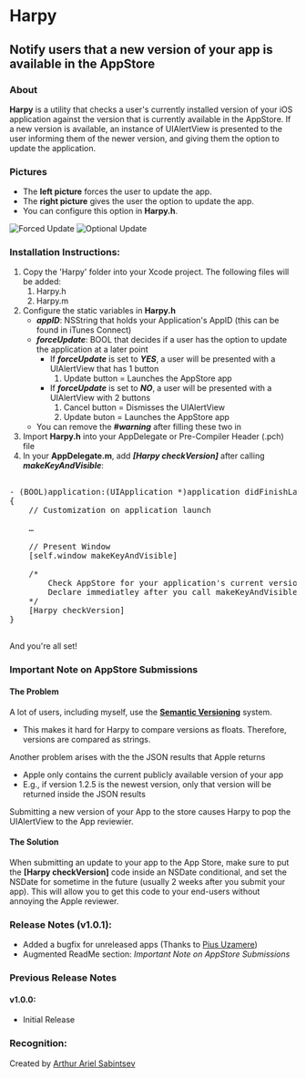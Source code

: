 # Harpy

## Notify users that a new version of your app is available in the AppStore

### About
**Harpy** is a utility that checks a user's currently installed version of your iOS application against the version that is currently available in the AppStore. If a new version is available, an instance of UIAlertView is presented to the user informing them of the newer version, and giving them the option to update the application.

### Pictures

- The **left picture** forces the user to update the app.
- The **right picture** gives the user the option to update the app.
- You can configure this option in **Harpy.h**.
 
![Forced Update](https://github.com/ArtSabintsev/Harpy/blob/master/picForcedUpdate.png?raw=true "Forced Update") 
![Optional Update](https://github.com/ArtSabintsev/Harpy/blob/master/picOptionalUpdate.png?raw=true "Optional Update")

### Installation Instructions:

1. Copy the 'Harpy' folder into your Xcode project. The following files will be added:
	1. Harpy.h
	1. Harpy.m
1. Configure the static variables in **Harpy.h**
	- ***appID***: NSString that holds your Application's AppID (this can be found in iTunes Connect)
	- ***forceUpdate***: BOOL that decides if a user has the option to update the application at a later point
		- If ***forceUpdate*** is set to ***YES***, a user will be presented with a UIAlertView that has 1 button
			1. Update button = Launches the AppStore app
		- If ***forceUpdate*** is set to ***NO***, a user will be presented with a UIAlertView with 2 buttons
			1. Cancel button = Dismisses the UIAlertView
			1. Update buton = Launches the AppStore app 
	- You can remove the ***#warning*** after filling these two in  
1. Import **Harpy.h** into your AppDelegate or Pre-Compiler Header (.pch) file
1. In your **AppDelegate.m**, add ***[Harpy checkVersion]*** after calling ***makeKeyAndVisible***:

<pre>

- (BOOL)application:(UIApplication *)application didFinishLaunchingWithOptions:(NSDictionary *)launchOptions
{
	// Customization on application launch
	
	…
	
	// Present Window
	[self.window makeKeyAndVisible]
	
	/*  
		Check AppStore for your application's current version. If newer version exists, prompt user.
		Declare immediatley after you call makeKeyAndVisible on your UIWindow iVar
	*/
	[Harpy checkVersion] 
}

</pre>

And you're all set!

### Important Note on AppStore Submissions
#### The Problem
A lot of users, including myself, use the **[Semantic Versioning](http://www.semver.org)** system. 

- This makes it hard for Harpy to compare versions as floats. Therefore, versions are compared as strings. 

Another problem arises with the the JSON results that Apple returns

- Apple only contains the current publicly available version of your app 
- E.g., if version 1.2.5 is the newest version, only that version will be returned inside the JSON results 

Submitting a new version of your App to the store causes Harpy to pop the UIAlertView to the App reviewier. 

#### The Solution

When submitting an update to your app to the App Store, make sure to put the **[Harpy checkVersion]** code inside an NSDate conditional, and set the NSDate for sometime in the future (usually 2 weeks after you submit your app). This will allow you to get this code to your end-users without annoying the Apple reviewer.

###  Release Notes (v1.0.1):
- Added a bugfix for unreleased apps (Thanks to [Pius Uzamere](https://github.com/pius))
- Augmented ReadMe section: *Important Note on AppStore Submissions*

###  Previous Release Notes
#### v1.0.0:
- Initial Release

### Recognition:

Created by [Arthur Ariel Sabintsev](http://www.sabintsev.com)  

